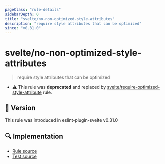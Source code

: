 ```yaml
---
pageClass: "rule-details"
sidebarDepth: 0
title: "svelte/no-non-optimized-style-attributes"
description: "require style attributes that can be optimized"
since: "v0.31.0"
---
```


# svelte/no-non-optimized-style-attributes

> require style attributes that can be optimized

- :warning: This rule was **deprecated** and replaced by [svelte/require-optimized-style-attribute](require-optimized-style-attribute.md) rule.

## :rocket: Version

This rule was introduced in eslint-plugin-svelte v0.31.0

## :mag: Implementation

- [Rule source](https://github.com/ota-meshi/eslint-plugin-svelte/blob/main/src/rules/no-non-optimized-style-attributes.ts)
- [Test source](https://github.com/ota-meshi/eslint-plugin-svelte/blob/main/tests/src/rules/no-non-optimized-style-attributes.ts)
